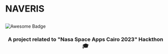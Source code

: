 # NAVERIS
<h2>    </h2><img src="https://cdn.rawgit.com/sindresorhus/awesome/d7305f38d29fed78fa85652e3a63e154dd8e8829/media/badge.svg" alt="Awesome Badge"/>
<h3 align="center">A project related to "Nasa Space Apps Cairo 2023" Hackthon 🎓</h3>


